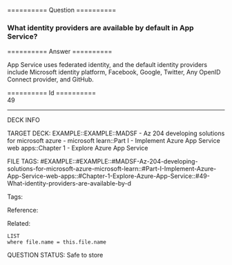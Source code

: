 ========== Question ==========  

### What identity providers are available by default in App Service?  

========== Answer ==========  

App Service uses federated identity, and the default identity providers include
Microsoft identity platform, Facebook, Google, Twitter, Any OpenID Connect
provider, and GitHub.

========== Id ==========  
49

---

DECK INFO

TARGET DECK: EXAMPLE::EXAMPLE::MADSF - Az 204 developing solutions for microsoft azure - microsoft learn::Part I - Implement Azure App Service web apps::Chapter 1 - Explore Azure App Service

FILE TAGS: #EXAMPLE::#EXAMPLE::#MADSF-Az-204-developing-solutions-for-microsoft-azure-microsoft-learn::#Part-I-Implement-Azure-App-Service-web-apps::#Chapter-1-Explore-Azure-App-Service::#49-What-identity-providers-are-available-by-d

Tags:

Reference:

Related:

```dataview
LIST
where file.name = this.file.name
```

QUESTION STATUS: Safe to store
